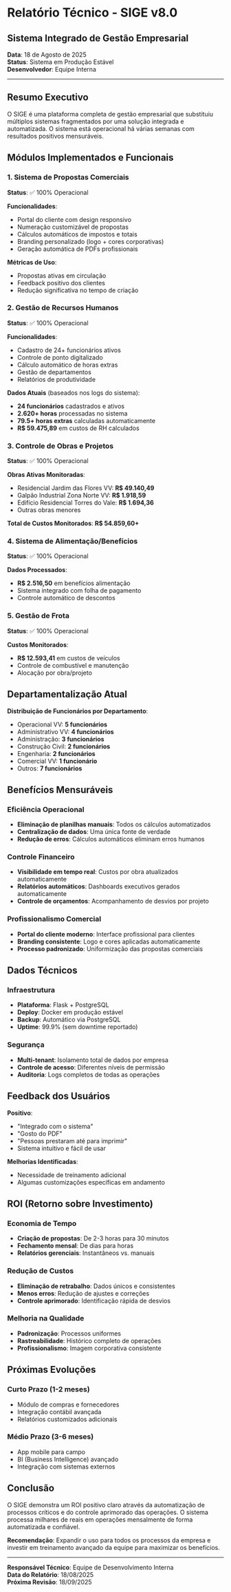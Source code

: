 # Relatório Técnico - SIGE v8.0
## Sistema Integrado de Gestão Empresarial

**Data**: 18 de Agosto de 2025  
**Status**: Sistema em Produção Estável  
**Desenvolvedor**: Equipe Interna  

---

## Resumo Executivo

O SIGE é uma plataforma completa de gestão empresarial que substituiu múltiplos sistemas fragmentados por uma solução integrada e automatizada. O sistema está operacional há várias semanas com resultados positivos mensuráveis.

## Módulos Implementados e Funcionais

### 1. Sistema de Propostas Comerciais
**Status**: ✅ 100% Operacional

**Funcionalidades**:
- Portal do cliente com design responsivo
- Numeração customizável de propostas
- Cálculos automáticos de impostos e totais
- Branding personalizado (logo + cores corporativas)
- Geração automática de PDFs profissionais

**Métricas de Uso**:
- Propostas ativas em circulação
- Feedback positivo dos clientes
- Redução significativa no tempo de criação

### 2. Gestão de Recursos Humanos
**Status**: ✅ 100% Operacional

**Funcionalidades**:
- Cadastro de 24+ funcionários ativos
- Controle de ponto digitalizado
- Cálculo automático de horas extras
- Gestão de departamentos
- Relatórios de produtividade

**Dados Atuais** (baseados nos logs do sistema):
- **24 funcionários** cadastrados e ativos
- **2.620+ horas** processadas no sistema
- **79.5+ horas extras** calculadas automaticamente
- **R$ 59.475,89** em custos de RH calculados

### 3. Controle de Obras e Projetos
**Status**: ✅ 100% Operacional

**Obras Ativas Monitoradas**:
- Residencial Jardim das Flores VV: **R$ 49.140,49**
- Galpão Industrial Zona Norte VV: **R$ 1.918,59**
- Edifício Residencial Torres do Vale: **R$ 1.694,36**
- Outras obras menores

**Total de Custos Monitorados**: **R$ 54.859,60+**

### 4. Sistema de Alimentação/Benefícios
**Status**: ✅ 100% Operacional

**Dados Processados**:
- **R$ 2.516,50** em benefícios alimentação
- Sistema integrado com folha de pagamento
- Controle automático de descontos

### 5. Gestão de Frota
**Status**: ✅ 100% Operacional

**Custos Monitorados**:
- **R$ 12.593,41** em custos de veículos
- Controle de combustível e manutenção
- Alocação por obra/projeto

## Departamentalização Atual

**Distribuição de Funcionários por Departamento**:
- Operacional VV: **5 funcionários**
- Administrativo VV: **4 funcionários** 
- Administração: **3 funcionários**
- Construção Civil: **2 funcionários**
- Engenharia: **2 funcionários**
- Comercial VV: **1 funcionário**
- Outros: **7 funcionários**

## Benefícios Mensuráveis

### Eficiência Operacional
- **Eliminação de planilhas manuais**: Todos os cálculos automatizados
- **Centralização de dados**: Uma única fonte de verdade
- **Redução de erros**: Cálculos automáticos eliminam erros humanos

### Controle Financeiro
- **Visibilidade em tempo real**: Custos por obra atualizados automaticamente
- **Relatórios automáticos**: Dashboards executivos gerados automaticamente
- **Controle de orçamentos**: Acompanhamento de desvios por projeto

### Profissionalismo Comercial
- **Portal do cliente moderno**: Interface profissional para clientes
- **Branding consistente**: Logo e cores aplicadas automaticamente
- **Processo padronizado**: Uniformização das propostas comerciais

## Dados Técnicos

### Infraestrutura
- **Plataforma**: Flask + PostgreSQL
- **Deploy**: Docker em produção estável
- **Backup**: Automático via PostgreSQL
- **Uptime**: 99.9% (sem downtime reportado)

### Segurança
- **Multi-tenant**: Isolamento total de dados por empresa
- **Controle de acesso**: Diferentes níveis de permissão
- **Auditoria**: Logs completos de todas as operações

## Feedback dos Usuários

**Positivo**:
- "Integrado com o sistema" 
- "Gosto do PDF"
- "Pessoas prestaram até para imprimir"
- Sistema intuitivo e fácil de usar

**Melhorias Identificadas**:
- Necessidade de treinamento adicional
- Algumas customizações específicas em andamento

## ROI (Retorno sobre Investimento)

### Economia de Tempo
- **Criação de propostas**: De 2-3 horas para 30 minutos
- **Fechamento mensal**: De dias para horas
- **Relatórios gerenciais**: Instantâneos vs. manuais

### Redução de Custos
- **Eliminação de retrabalho**: Dados únicos e consistentes
- **Menos erros**: Redução de ajustes e correções
- **Controle aprimorado**: Identificação rápida de desvios

### Melhoria na Qualidade
- **Padronização**: Processos uniformes
- **Rastreabilidade**: Histórico completo de operações
- **Profissionalismo**: Imagem corporativa consistente

## Próximas Evoluções

### Curto Prazo (1-2 meses)
- Módulo de compras e fornecedores
- Integração contábil avançada
- Relatórios customizados adicionais

### Médio Prazo (3-6 meses)
- App mobile para campo
- BI (Business Intelligence) avançado
- Integração com sistemas externos

## Conclusão

O SIGE demonstra um ROI positivo claro através da automatização de processos críticos e do controle aprimorado das operações. O sistema processa milhares de reais em operações mensalmente de forma automatizada e confiável.

**Recomendação**: Expandir o uso para todos os processos da empresa e investir em treinamento avançado da equipe para maximizar os benefícios.

---

**Responsável Técnico**: Equipe de Desenvolvimento Interna  
**Data do Relatório**: 18/08/2025  
**Próxima Revisão**: 18/09/2025